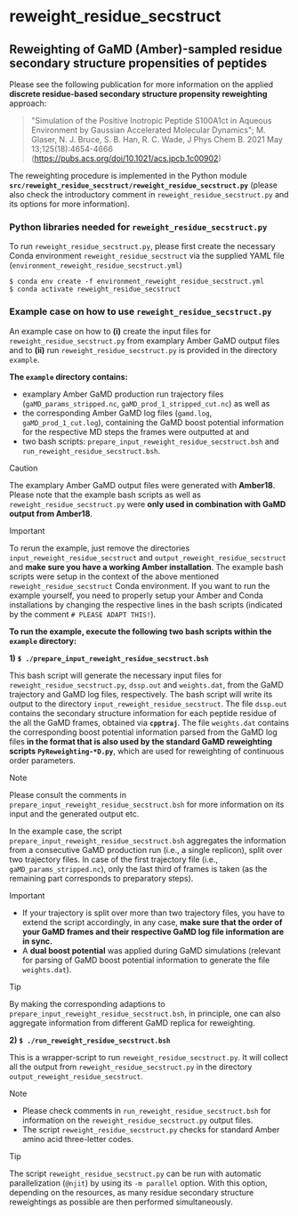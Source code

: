 # reweight_residue_secstruct
## Reweighting of GaMD (Amber)-sampled residue secondary structure propensities of peptides

Please see the following publication for more information on the applied **discrete residue-based secondary structure propensity reweighting** approach: 

> "Simulation of the Positive Inotropic Peptide S100A1ct in Aqueous Environment by Gaussian Accelerated Molecular Dynamics"; M. Glaser, N. J. Bruce, S. B. Han, R. C. Wade, J Phys Chem B. 2021 May 13;125(18):4654-4666 (https://pubs.acs.org/doi/10.1021/acs.jpcb.1c00902)

The reweighting procedure is implemented in the Python module **`src/reweight_residue_secstruct/reweight_residue_secstruct.py`** (please also check the introductory comment in `reweight_residue_secstruct.py` and its options for more information).

### Python libraries needed for `reweight_residue_secstruct.py`

To run `reweight_residue_secstruct.py`, please first create the necessary Conda environment `reweight_residue_secstruct` via the supplied YAML file (`environment_reweight_residue_secstruct.yml`)
```
$ conda env create -f environment_reweight_residue_secstruct.yml
$ conda activate reweight_residue_secstruct
```

### Example case on how to use `reweight_residue_secstruct.py`

An example case on how to **(i)** create the input files for `reweight_residue_secstruct.py` from examplary Amber GaMD output files and to **(ii)** run `reweight_residue_secstruct.py` is provided in the directory `example`.

**The `example` directory contains:** 
* examplary Amber GaMD production run trajectory files (`gaMD_params_stripped.nc`, `gaMD_prod_1_stripped_cut.nc`) as well as
* the corresponding Amber GaMD log files (`gamd.log`, `gaMD_prod_1_cut.log`), containing the GaMD boost potential information for the respective MD steps the frames were outputted at and
* two bash scripts: `prepare_input_reweight_residue_secstruct.bsh` and `run_reweight_residue_secstruct.bsh`.

> [!CAUTION]
> The examplary Amber GaMD output files were generated with **Amber18**. 
> Please note that the example bash scripts as well as `reweight_residue_secstruct.py` were **only used in combination with GaMD output from Amber18**.

> [!IMPORTANT]
> To rerun the example, just remove the directories `input_reweight_residue_secstruct` and `output_reweight_residue_secstruct` and **make sure you have a working Amber installation**.
> The example bash scripts were setup in the context of the above mentioned `reweight_residue_secstruct` Conda environment.
> If you want to run the example yourself, you need to properly setup your Amber and Conda installations by changing the respective lines in the bash scripts (indicated by the comment `# PLEASE ADAPT THIS!`).

**To run the example, execute the following two bash scripts within the `example` directory:**

**1) `$ ./prepare_input_reweight_residue_secstruct.bsh`**

This bash script will generate the necessary input files for `reweight_residue_secstruct.py`, `dssp.out` and `weights.dat`, from the GaMD trajectory and GaMD log files, respectively.
The bash script will write its output to the directory `input_reweight_residue_secstruct`.
The file `dssp.out` contains the secondary structure information for each peptide residue of the all the GaMD frames, obtained via **`cpptraj`**.
The file `weights.dat` contains the corresponding boost potential information parsed from the GaMD log files **in the format that is also used by the standard GaMD reweighting scripts `PyReweighting-*D.py`**, which are used for reweighting of continuous order parameters.

> [!NOTE]
> Please consult the comments in `prepare_input_reweight_residue_secstruct.bsh` for more information on its input and the generated output etc.

In the example case, the script `prepare_input_reweight_residue_secstruct.bsh` aggregates the information from a consecutive GaMD production run (i.e., a single replicon), split over two trajectory files.
In case of the first trajectory file (i.e., `gaMD_params_stripped.nc`), only the last third of frames is taken (as the remaining part corresponds to preparatory steps).

> [!IMPORTANT]
> * If your trajectory is split over more than two trajectory files, you have to extend the script accordingly, in any case, **make sure that the order of your GaMD frames and their respective GaMD log file information are in sync.**
> * A **dual boost potential** was applied during GaMD simulations (relevant for parsing of GaMD boost potential information to generate the file `weights.dat`).

> [!TIP]
> By making the corresponding adaptions to `prepare_input_reweight_residue_secstruct.bsh`, in principle, one can also aggregate information from different GaMD replica for reweighting.

**2) `$ ./run_reweight_residue_secstruct.bsh`**

This is a wrapper-script to run `reweight_residue_secstruct.py`.
It will collect all the output from `reweight_residue_secstruct.py` in the directory `output_reweight_residue_secstruct`.

> [!NOTE]
> * Please check comments in `run_reweight_residue_secstruct.bsh` for information on the `reweight_residue_secstruct.py` output files.
> * The script `reweight_residue_secstruct.py` checks for standard Amber amino acid three-letter codes. 

> [!TIP]
> The script `reweight_residue_secstruct.py` can be run with automatic parallelization (`@njit`) by using its `-m parallel` option.
> With this option, depending on the resources, as many residue secondary structure reweightings as possible are then performed simultaneously.
